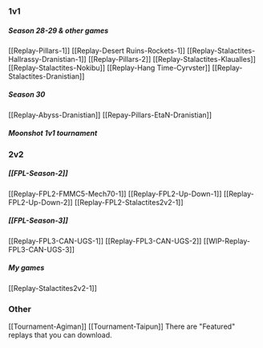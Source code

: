 ### 1v1
##### Season 28-29 & other games
[[Replay-Pillars-1]]
[[Replay-Desert Ruins-Rockets-1]]
[[Replay-Stalactites-Hallrassy-Dranistian-1]]
[[Replay-Pillars-2]]
[[Replay-Stalactites-Klaualles]]
[[Replay-Stalactites-Nokibu]]
[[Replay-Hang Time-Cyrvster]]
[[Replay-Stalactites-Dranistian]]
##### Season 30
[[Replay-Abyss-Dranistian]]
[[Repay-Pillars-EtaN-Dranistian]]
##### Moonshot 1v1 tournament
### 2v2
##### [[FPL-Season-2]]
[[Replay-FPL2-FMMC5-Mech70-1]]
[[Replay-FPL2-Up-Down-1]]
[[Replay-FPL2-Up-Down-2]]
[[Replay-FPL2-Stalactites2v2-1]]
##### [[FPL-Season-3]]
[[Replay-FPL3-CAN-UGS-1]]
[[Replay-FPL3-CAN-UGS-2]]
[[WIP-Replay-FPL3-CAN-UGS-3]]
##### My games
[[Replay-Stalactites2v2-1]]
### Other
[[Tournament-Agiman]]
[[Tournament-Taipun]]
There are "Featured" replays that you can download.